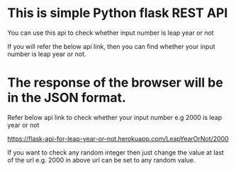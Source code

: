 # This is simple Python flask REST API
  You can use this api to check whether input number is leap year or not
  
  If you will refer the below api link, then you can find whether your input number is leap year or not.
  #  The response of the browser will be in the JSON format.
  
  Refer below api link to check whether your input number e.g 2000 is leap year or not
  
  https://flask-api-for-leap-year-or-not.herokuapp.com/LeapYearOrNot/2000
  
  If you want to check any random integer then just change the value at 
  last of the url e.g. 2000 in above url can be set to any random value.

